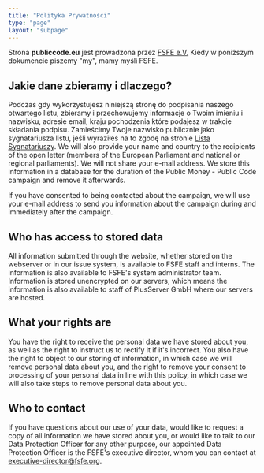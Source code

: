 ```yaml
---
title: "Polityka Prywatności"
type: "page"
layout: "subpage"
---
```


Strona **publiccode.eu** jest prowadzona przez
[FSFE e.V.](https://fsfe.org/about/legal/imprint.html)
Kiedy w poniższym dokumencie piszemy "my", mamy myśli FSFE.

## Jakie dane zbieramy i dlaczego?

Podczas gdy wykorzystujesz niniejszą stronę do podpisania naszego otwartego listu, zbieramy i przechowujemy informacje o Twoim imieniu i nazwisku, adresie email, kraju pochodzenia które podajesz w trakcie składania podpisu.
Zamieścimy Twoje nazwisko publicznie jako sygnatariusza listu, jeśli wyraziłeś na to zgodę na stronie [Lista Sygnatariuszy](/openletter/all-signatures). We will also
provide your name and country to the recipients of the open
letter (members of the European Parliament and national or
regional parliaments). We will not share your e-mail address.
We store this information in a database for the duration of the
Public Money - Public Code campaign and remove it afterwards.

If you have consented to being contacted about the campaign, we
will use your e-mail address to send you information about the
campaign during and immediately after the campaign. 

## Who has access to stored data

All information submitted through the website, whether stored
on the webserver or in our issue system, is available to FSFE
staff and interns. The information is also available to FSFE's
system administrator team. Information is stored unencrypted on
our servers, which means the information is also available to
staff of PlusServer GmbH where our servers are hosted. 

## What your rights are

You have the right to receive the personal data we have stored
about you, as well as the right to instruct us to rectify it if
it's incorrect. You also have the right to object to our storing
of information, in which case we will remove personal data about
you, and the right to remove your consent to processing of your
personal data in line with this policy, in which case we will
also take steps to remove personal data about you. 

## Who to contact

If you have questions about our use of your data, would like to
request a copy of all information we have stored about you, or
would like to talk to our Data Protection Officer for any other
purpose, our appointed Data Protection Officer is the FSFE's
executive director, whom you can contact at [executive-director@fsfe.org](mailto:executive-director@fsfe.org).
